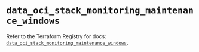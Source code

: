# `data_oci_stack_monitoring_maintenance_windows`

Refer to the Terraform Registry for docs: [`data_oci_stack_monitoring_maintenance_windows`](https://registry.terraform.io/providers/hashicorp/oci/7.19.0/docs/data-sources/stack_monitoring_maintenance_windows).
